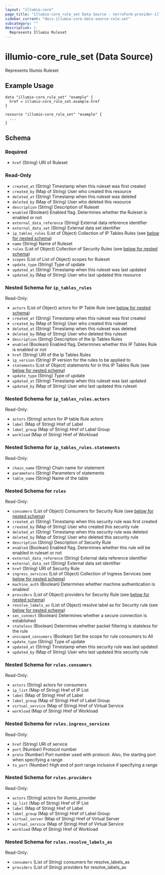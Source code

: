 ```yaml
---
layout: "illumio-core"
page_title: "illumio-core_rule_set Data Source - terraform-provider-illumio-core"
sidebar_current: "docs-illumio-core-data-source-rule-set"
subcategory: ""
description: |-
  Represents Illumio Ruleset
---
```


# illumio-core_rule_set (Data Source)

Represents Illumio Ruleset

Example Usage
------------

```hcl
data "illumio-core_rule_set" "example" {
  href = illumio-core_rule_set.example.href
}

resource "illumio-core_rule_set" "example" {
  ...
}
```

## Schema

### Required

- `href` (String) URI of Ruleset

### Read-Only

- `created_at` (String) Timestamp when this ruleset was first created
- `created_by` (Map of String) User who created this resource
- `deleted_at` (String) Timestamp when this ruleset was deleted
- `deleted_by` (Map of String) User who deleted this resource
- `description` (String) Description of Ruleset
- `enabled` (Boolean) Enabled flag. Determines whether the Ruleset is enabled or not
- `external_data_reference` (String) External data reference identifier
- `external_data_set` (String) External data set identifier
- `ip_tables_rules` (List of Object) Collection of IP Tables Rules (see [below for nested schema](#nestedatt--ip_tables_rules))
- `name` (String) Name of Ruleset
- `rules` (List of Object) Collection of Security Rules (see [below for nested schema](#nestedatt--rules))
- `scopes` (List of List of Object) scopes for Ruleset
- `update_type` (String) Type of update
- `updated_at` (String) Timestamp when this ruleset was last updated
- `updated_by` (Map of String) User who last updated this resource

<a id="nestedatt--ip_tables_rules"></a>
### Nested Schema for `ip_tables_rules`

Read-Only:

- `actors` (List of Object) actors for IP Table Rule (see [below for nested schema](#nestedobjatt--ip_tables_rules--actors))
- `created_at` (String) Timestamp when this ruleset was first created
- `created_by` (Map of String) User who created this ruleset
- `deleted_at` (String) Timestamp when this ruleset was deleted
- `deleted_by` (Map of String) User who deleted this ruleset
- `description` (String) Description of the Ip Tables Rules
- `enabled` (Boolean) Enabled flag. Determines whether this IP Tables Rule is enabled or not
- `href` (String) URI of the Ip Tables Rules
- `ip_version` (String) IP version for the rules to be applied to
- `statements` (List of Object) statements for in this IP Tables Rule (see [below for nested schema](#nestedobjatt--ip_tables_rules--statements))
- `update_type` (String) Type of update
- `updated_at` (String) Timestamp when this ruleset was last updated
- `updated_by` (Map of String) User who last updated this ruleset


<a id="nestedobjatt--ip_tables_rules--actors"></a>
### Nested Schema for `ip_tables_rules.actors`

Read-Only:

- `actors` (String) actors for IP table Rule actors
- `label` (Map of String) Href of Label 
- `label_group` (Map of String) Href of Label Group
- `workload` (Map of String) Href of Workload


<a id="nestedobjatt--ip_tables_rules--statements"></a>
### Nested Schema for `ip_tables_rules.statements`

Read-Only:

- `chain_name` (String) Chain name for statement
- `parameters` (String) Parameters of statements
- `table_name` (String) Name of the table

<a id="nestedatt--rules"></a>
### Nested Schema for `rules`

Read-Only:

- `consumers` (List of Object) Consumers for Security Rule (see [below for nested schema](#nestedobjatt--rules--consumers))
- `created_at` (String) Timestamp when this security rule was first created
- `created_by` (Map of String) User who created this security rule
- `deleted_at` (String) Timestamp when this security rule was deleted
- `deleted_by` (Map of String) User who deleted this security rule
- `description` (String) Description of Security Rule
- `enabled` (Boolean) Enabled flag. Determines whether this rule will be enabled in ruleset or not
- `external_data_reference` (String) External data reference identifier
- `external_data_set` (String) External data set identifier
- `href` (String) URI of Security Rule
- `ingress_services` (List of Object) Collection of Ingress Services (see [below for nested schema](#nestedobjatt--rules--ingress_services))
- `machine_auth` (Boolean) Determines whether machine authentication is enabled
- `providers` (List of Object) providers for Security Rule (see [below for nested schema](#nestedobjatt--rules--providers))
- `resolve_labels_as` (List of Object) resolve label as for Security rule (see [below for nested schema](#nestedobjatt--rules--resolve_labels_as))
- `sec_connect` (Boolean) Determines whether a secure connection is established
- `stateless` (Boolean) Determines whether packet filtering is stateless for the rule
- `unscoped_consumers` (Boolean) Set the scope for rule consumers to All
- `update_type` (String) Type of update
- `updated_at` (String) Timestamp when this security rule was last updated
- `updated_by` (Map of String) User who last updated this security rule

<a id="nestedobjatt--rules--consumers"></a>
### Nested Schema for `rules.consumers`

Read-Only:

- `actors` (String) actors for consumers
- `ip_list` (Map of String) Href of IP List
- `label` (Map of String) Href of Label
- `label_group` (Map of String) Href of Label Group
- `virtual_service` (Map of String) Href of Virtual Service
- `workload` (Map of String) Href of Workload

<a id="nestedobjatt--rules--ingress_services"></a>
### Nested Schema for `rules.ingress_services`

Read-Only:

- `href` (String) URI of service
- `port` (Number) Protocol number
- `proto` (Number) Port number used with protocol. Also, the starting port when specifying a range
- `to_port` (Number) High end of port range inclusive if specifying a range


<a id="nestedobjatt--rules--providers"></a>
### Nested Schema for `rules.providers`

Read-Only:

- `actors` (String) actors for illumio_provider
- `ip_list` (Map of String) Href of IP List
- `label` (Map of String) Href of Label
- `label_group` (Map of String) Href of Label Group
- `virtual_server` (Map of String) Href of Virtual Server
- `virtual_service` (Map of String) Href of Virtual Service
- `workload` (Map of String) Href of Workload


<a id="nestedobjatt--rules--resolve_labels_as"></a>
### Nested Schema for `rules.resolve_labels_as`

Read-Only:

- `consumers` (List of String) consumers for resolve_labels_as
- `providers` (List of String) providers for resolve_labels_as
